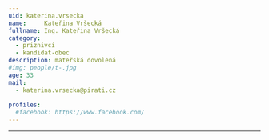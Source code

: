 ```yaml
---
uid: katerina.vrsecka
name:     Kateřina Vršecká
fullname: Ing. Kateřina Vršecká
category:
  - priznivci
  - kandidat-obec
description: mateřská dovolená
#img: people/t-.jpg
age: 33
mail:
  - katerina.vrsecka@pirati.cz
 
profiles:
  #facebook: https://www.facebook.com/
---
```


---